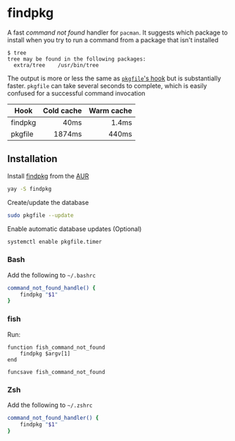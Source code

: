 # findpkg

A fast *command not found* handler for `pacman`. It suggests which package to
install when you try to run a command from a package that isn't installed

```
$ tree
tree may be found in the following packages:
  extra/tree    /usr/bin/tree
```

The output is more or less the same as [`pkgfile`'s hook](https://wiki.archlinux.org/title/Pkgfile#Command_not_found)
but is substantially faster. `pkgfile` can take several seconds to complete,
which is easily confused for a successful command invocation

| Hook    | Cold cache | Warm cache |
| ------- | ---------: | ---------: |
| findpkg | 40ms       | 1.4ms      |
| pkgfile | 1874ms     | 440ms      |

## Installation

Install [findpkg](https://aur.archlinux.org/packages/findpkg) from the [AUR](https://wiki.archlinux.org/title/Arch_User_Repository)

```sh
yay -S findpkg
```

Create/update the database

```sh
sudo pkgfile --update
```

Enable automatic database updates (Optional)

```sh
systemctl enable pkgfile.timer
```

### Bash

Add the following to `~/.bashrc`

```bash
command_not_found_handle() {
	findpkg "$1"
}
```

### fish

Run:

```fish
function fish_command_not_found
    findpkg $argv[1]
end

funcsave fish_command_not_found
```

### Zsh

Add the following to `~/.zshrc`

```zsh
command_not_found_handler() {
	findpkg "$1"
}
```
